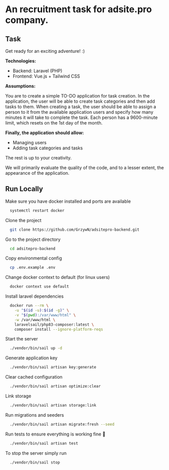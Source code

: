 # An recruitment task for adsite.pro company.

## Task

Get ready for an exciting adventure! :)

__Technologies:__
- Backend: Laravel (PHP)
- Frontend: Vue.js + Tailwind CSS

__Assumptions:__

You are to create a simple TO-DO application for task creation. In the application, the user will be able to create task categories and then add tasks to them. When creating a task, the user should be able to assign a person to it from the available application users and specify how many minutes it will take to complete the task. Each person has a 9600-minute limit, which resets on the 1st day of the month.

__Finally, the application should allow:__
- Managing users
- Adding task categories and tasks

The rest is up to your creativity.

We will primarily evaluate the quality of the code, and to a lesser extent, the appearance of the application.

## Run Locally

Make sure you have docker installed and ports are available

```bash
  systemctl restart docker
```

Clone the project

```bash
  git clone https://github.com/GrzywN/adsitepro-backend.git
```

Go to the project directory

```bash
  cd adsitepro-backend
```

Copy environmental config

```bash
  cp .env.example .env
```

Change docker context to default (for linux users)

```bash
  docker context use default
```

Install laravel dependencies

```bash
  docker run --rm \
    -u "$(id -u):$(id -g)" \
    -v "$(pwd):/var/www/html" \
    -w /var/www/html \
    laravelsail/php83-composer:latest \
    composer install --ignore-platform-reqs
```

Start the server

```bash
  ./vendor/bin/sail up -d
```

Generate application key

```bash
  ./vendor/bin/sail artisan key:generate
```

Clear cached configuration

```bash
  ./vendor/bin/sail artisan optimize:clear
```

Link storage

```bash
  ./vendor/bin/sail artisan storage:link
```

Run migrations and seeders

```bash
  ./vendor/bin/sail artisan migrate:fresh --seed
```

Run tests to ensure everything is working fine 🎉

```bash
  ./vendor/bin/sail artisan test
```

To stop the server simply run

```bash
  ./vendor/bin/sail stop
```
